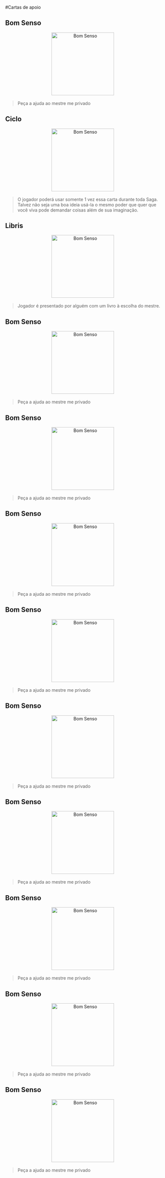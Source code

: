 #Cartas de apoio

## Bom Senso

<p align="center">
<img align="vertical-align:middle" src="https://github.com/Boifuba/Ars-Magica/blob/main/Imagens/Deck/Bom%20Senso.webp" alt="Bom Senso" width="200" >
&nbsp;
  
</p>

>Peça a ajuda ao mestre me privado

## Ciclo

<p align="center">
<img align="vertical-align:middle" src="https://github.com/Boifuba/Ars-Magica/blob/main/Imagens/Deck/Ciclo.webp" alt="Bom Senso" width="200" >
&nbsp;
  
</p>

>O jogador poderá usar somente 1 vez essa carta durante toda Saga. Talvez não seja uma boa ideia usá-la o mesmo poder que quer que você viva pode demandar coisas além de sua imaginação.

## Libris

<p align="center">
<img align="vertical-align:middle" src="https://github.com/Boifuba/Ars-Magica/blob/main/Imagens/Deck/Bom%20Senso.webp" alt="Bom Senso" width="200" >
&nbsp;
  
</p>

>Jogador é presentado por alguém com um livro à escolha do mestre.

## Bom Senso

<p align="center">
<img align="vertical-align:middle" src="https://github.com/Boifuba/Ars-Magica/blob/main/Imagens/Deck/Bom%20Senso.webp" alt="Bom Senso" width="200" >
&nbsp;
  
</p>

>Peça a ajuda ao mestre me privado

## Bom Senso

<p align="center">
<img align="vertical-align:middle" src="https://github.com/Boifuba/Ars-Magica/blob/main/Imagens/Deck/Bom%20Senso.webp" alt="Bom Senso" width="200" >
&nbsp;
  
</p>

>Peça a ajuda ao mestre me privado

## Bom Senso

<p align="center">
<img align="vertical-align:middle" src="https://github.com/Boifuba/Ars-Magica/blob/main/Imagens/Deck/Bom%20Senso.webp" alt="Bom Senso" width="200" >
&nbsp;
  
</p>

>Peça a ajuda ao mestre me privado

## Bom Senso

<p align="center">
<img align="vertical-align:middle" src="https://github.com/Boifuba/Ars-Magica/blob/main/Imagens/Deck/Bom%20Senso.webp" alt="Bom Senso" width="200" >
&nbsp;
  
</p>

>Peça a ajuda ao mestre me privado

## Bom Senso

<p align="center">
<img align="vertical-align:middle" src="https://github.com/Boifuba/Ars-Magica/blob/main/Imagens/Deck/Bom%20Senso.webp" alt="Bom Senso" width="200" >
&nbsp;
  
</p>

>Peça a ajuda ao mestre me privado

## Bom Senso

<p align="center">
<img align="vertical-align:middle" src="https://github.com/Boifuba/Ars-Magica/blob/main/Imagens/Deck/Bom%20Senso.webp" alt="Bom Senso" width="200" >
&nbsp;
  
</p>

>Peça a ajuda ao mestre me privado

## Bom Senso

<p align="center">
<img align="vertical-align:middle" src="https://github.com/Boifuba/Ars-Magica/blob/main/Imagens/Deck/Bom%20Senso.webp" alt="Bom Senso" width="200" >
&nbsp;
  
</p>

>Peça a ajuda ao mestre me privado

## Bom Senso

<p align="center">
<img align="vertical-align:middle" src="https://github.com/Boifuba/Ars-Magica/blob/main/Imagens/Deck/Bom%20Senso.webp" alt="Bom Senso" width="200" >
&nbsp;
  
</p>

>Peça a ajuda ao mestre me privado

## Bom Senso

<p align="center">
<img align="vertical-align:middle" src="https://github.com/Boifuba/Ars-Magica/blob/main/Imagens/Deck/Bom%20Senso.webp" alt="Bom Senso" width="200" >
&nbsp;
  
</p>

>Peça a ajuda ao mestre me privado



